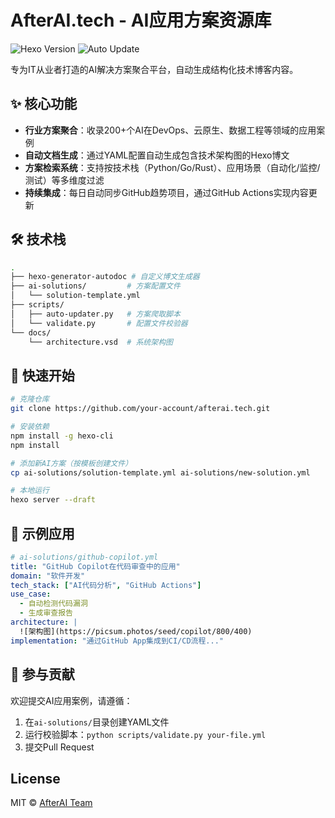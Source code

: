 # AfterAI.tech - AI应用方案资源库

![Hexo Version](https://img.shields.io/badge/hexo-6.3.0-blue)
![Auto Update](https://img.shields.io/badge/auto_update-enabled-success)

专为IT从业者打造的AI解决方案聚合平台，自动生成结构化技术博客内容。

## ✨ 核心功能
- **行业方案聚合**：收录200+个AI在DevOps、云原生、数据工程等领域的应用案例
- **自动文档生成**：通过YAML配置自动生成包含技术架构图的Hexo博文
- **方案检索系统**：支持按技术栈（Python/Go/Rust）、应用场景（自动化/监控/测试）等多维度过滤
- **持续集成**：每日自动同步GitHub趋势项目，通过GitHub Actions实现内容更新

## 🛠️ 技术栈
```bash
.
├── hexo-generator-autodoc # 自定义博文生成器
├── ai-solutions/         # 方案配置文件
│   └── solution-template.yml
├── scripts/
│   ├── auto-updater.py   # 方案爬取脚本
│   └── validate.py       # 配置文件校验器
└── docs/
    └── architecture.vsd  # 系统架构图
```

## 🚀 快速开始
```bash
# 克隆仓库
git clone https://github.com/your-account/afterai.tech.git

# 安装依赖
npm install -g hexo-cli
npm install

# 添加新AI方案（按模板创建文件）
cp ai-solutions/solution-template.yml ai-solutions/new-solution.yml

# 本地运行
hexo server --draft
```

## 📌 示例应用
```yaml
# ai-solutions/github-copilot.yml
title: "GitHub Copilot在代码审查中的应用"
domain: "软件开发"
tech_stack: ["AI代码分析", "GitHub Actions"]
use_case: 
  - 自动检测代码漏洞
  - 生成审查报告
architecture: |
  ![架构图](https://picsum.photos/seed/copilot/800/400)
implementation: "通过GitHub App集成到CI/CD流程..."
```

## 🤝 参与贡献
欢迎提交AI应用案例，请遵循：
1. 在`ai-solutions/`目录创建YAML文件
2. 运行校验脚本：`python scripts/validate.py your-file.yml`
3. 提交Pull Request

## License
MIT © [AfterAI Team](https://afterai.tech)